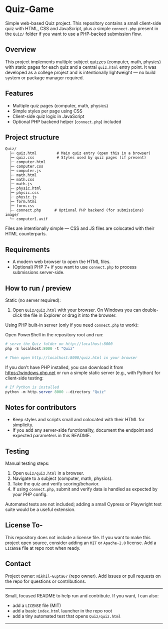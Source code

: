 # Quiz-Game

Simple web-based Quiz project. This repository contains a small client-side quiz with HTML, CSS and JavaScript, plus a simple `connect.php` present in the `Quiz/` folder if you want to use a PHP-backed submission flow.

## Overview

This project implements multiple subject quizzes (computer, math, physics) with static pages for each quiz and a central `quiz.html` entry point. It was developed as a college project and is intentionally lightweight — no build system or package manager required.

## Features

- Multiple quiz pages (computer, math, physics)
- Simple styles per page using CSS
- Client-side quiz logic in JavaScript
- Optional PHP backend helper (`connect.php`) included

## Project structure

```
Quiz/
  ├─ quiz.html         # Main quiz entry (open this in a browser)
  ├─ quiz.css          # Styles used by quiz pages (if present)
  ├─ computer.html
  ├─ computer.css
  ├─ computer.js
  ├─ math.html
  ├─ math.css
  ├─ math.js
  ├─ physic.html
  ├─ physic.css
  ├─ physic.js
  ├─ form.html
  ├─ form.css
  ├─ connect.php      # Optional PHP backend (for submissions)
image/
  └─ computer1.avif
```

Files are intentionally simple — CSS and JS files are colocated with their HTML counterparts.

## Requirements

- A modern web browser to open the HTML files.
- (Optional) PHP 7+ if you want to use `connect.php` to process submissions server-side.

## How to run / preview

Static (no server required):

1. Open `Quiz/quiz.html` with your browser. On Windows you can double-click the file in Explorer or drag it into the browser.

Using PHP built-in server (only if you need `connect.php` to work):

Open PowerShell in the repository root and run:

```powershell
# serve the Quiz folder on http://localhost:8000
php -S localhost:8000 -t "Quiz"

# Then open http://localhost:8000/quiz.html in your browser
```

If you don't have PHP installed, you can download it from https://windows.php.net or run a simple static server (e.g., with Python) for client-side testing:

```powershell
# If Python is installed
python -m http.server 8000 --directory "Quiz"
```

## Notes for contributors

- Keep styles and scripts small and colocated with their HTML for simplicity.
- If you add any server-side functionality, document the endpoint and expected parameters in this README.

## Testing

Manual testing steps:

1. Open `Quiz/quiz.html` in a browser.
2. Navigate to a subject (computer, math, physics).
3. Take the quiz and verify scoring/behavior.
4. If using `connect.php`, submit and verify data is handled as expected by your PHP config.

Automated tests are not included; adding a small Cypress or Playwright test suite would be a useful extension.

## License To-

This repository does not include a license file. If you want to make this project open source, consider adding an `MIT` or `Apache-2.0` license. Add a `LICENSE` file at repo root when ready.

## Contact

Project owner: `Nikhil-Gupta67` (repo owner). Add issues or pull requests on the repo for questions or contributions.

---
Small, focused README to help run and contribute. If you want, I can also:
- add a `LICENSE` file (MIT)
- add a basic `index.html` launcher in the repo root
- add a tiny automated test that opens `Quiz/quiz.html`
---

